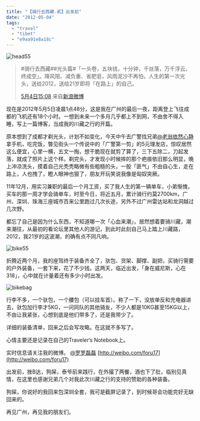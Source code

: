 ```yaml
---
title: "【骑行去西藏.貳】出发前"
date: "2012-05-04"
tags: 
  - "travel"
  - "tibet"
  - "e9aa91e8a18c"
---
```


![head55](https://static.is26.com/wp-image/2012/05/head55.jpg "head55")

> #骑行去西藏##光头篇#「一头卷，五块钱，十分钟，千丝落，万千浮云，终成空」。降风阻、减负重、省肥皂，风雨泥沙不再怕，人生的第一次光头，送给2012，送给21岁即将「在路上」的自己。
> 
> [5月4日15:08](http://weibo.com/1250829960/yhC4Op6B9) 来自[新浪微博](http://weibo.com/)

现在是2012年5月5日凌晨1点48分，这是我在广州的最后一夜，距离登上飞往成都的飞机还有18个小时。一想到未来一个多月几乎都上不到网，不由舍不得入睡，写上一篇博客，当成我的川藏之行的开篇。

原本想到了成都才剃光头，计划不如变化，今天中午去广警找兄弟[@老翁依然心静](http://weibo.com/u/1800275017) 拿手机，吃完饭，暼见街头一个传说中的「广警第一剪」的5元理发店，惊叹居然这么便宜，心里一横，五文一掏，想干脆现在就剪了算了，三下五除二，刀起发落，就成了照片上这个样。剃完头，才发现小时候摔的那个疤痕依旧那么明显，晚上冲凉洗头，摸着自己光秃秃略微有些粗糙的头，一股「匪气」不由自心生，走在路上，人也拽了，瞪人眼神也狠了，朋友开玩笑说我像是匈奴突厥。

11年12月，用实习兼职的最后一个月工资，买了我人生的第一辆单车，小弟惭愧，买车的那一周才学会骑单车，时至今日，将近五月，累计骑行约莫2700km，广州、深圳、珠海三座城市百来公里跑过几次长途，另外不过广州雷达站和龙洞越过几次野。

都忘了自己是因为什么东西，不知道哪一次「心血来潮」，居然想着要骑川藏，潮来潮往，从最初的看论坛里其他人的游记，到此时此刻自己马上踏上川藏路，2012，我21岁的这波潮，的确有点不同凡响。

![bike55](https://static.is26.com/wp-image/2012/05/bike55.jpg "bike55")

折腾近两个月，我的座驾终于装备齐全了，驮包、货架、脚撑、副把，买骑行需要的户外装备，一套下来，花了不少钱。这两天，临近出发，「身在威尼斯，心在318」，心中就在计量着还有多少小时出发。

![bikebag](https://static.is26.com/wp-image/2012/05/bikebag.jpg "bikebag")

行李不多，一个驮包，一个腰包（可以挂车首）。称了一下，没放单反和充电器进去，驮包加行李才5KG，一问同队的其他骑友，不少人都是10KG甚至15KG以上，不由让我紧张，心想到底是他们带多了，还是我带少了。

详细的装备清单，回来之后会写攻略。在这就不多写了。

心情主要还是记录在自己的Traveler‘s Notebook上。

实时信息请关注我的微博。 [@罗罗磊磊](http://weibo.com/foru17) [http://weibo.com/foru17](http://weibo.com/foru17)

出发前，挫B达，狗屎，泰爷前来践行，在外撮了两餐，酒也下了肚，临别见真情，在这里也感谢兄弟几个对我此次川藏之行的支持的赞助的各种装备。

狗屎，你说好的我回来包深圳全套，我可是截屏记录了，到时候哥会功能完好无缺回来的。

再见广州，再见我的朋友们。
